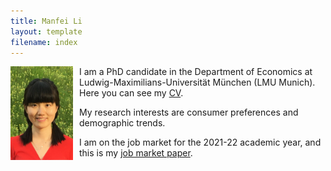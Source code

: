 ```yaml
---
title: Manfei Li
layout: template
filename: index
--- 
```


<img title="Potrait Manfei Li" alt="Potrait Manfei Li" align="left" src="img/portrait_manfei_li.jpg" style="height: 150px; width:100px; float:left; padding-right:10px; padding-bottom:10px;">I am a PhD candidate in the Department of Economics at Ludwig-Maximilians-Universität München (LMU Munich). Here you can see my [CV](download/cv_manfei_li.pdf 'cv_manfei_li.pdf').

My research interests are consumer preferences and demographic trends.

I am on the job market for the 2021-22 academic year, and this is my [job market paper](download/jmp_manfei_li.pdf 'jmp_manfei_li.pdf').
